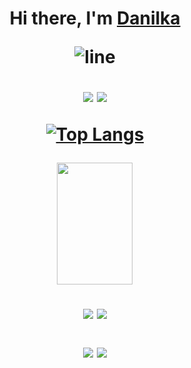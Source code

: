 <h1 align="center">Hi there, I'm <a href="https://github.com/CaptainSlider" target="_blank">Danilka</a> 

![line](https://capsule-render.vercel.app/api?type=rect&color=gradient&height=1)

[telegram-news-badge]: https://t.me/TheDanilka

![](https://img.shields.io/badge/c++-%2300599C.svg?style=for-the-badge&logo=c%2B%2B&logoColor=white)
![](https://img.shields.io/badge/Windows-0078D6?style=for-the-badge&logo=windows&logoColor=white)

[![Top Langs](https://github-readme-stats.vercel.app/api/top-langs/?username=CaptainSlider&layout=compact)](https://github.com/anuraghazra/github-readme-stats)


<!--START_SECTION:waka-->
 <img width="49%" height="195px" src="https://github-readme-stats.vercel.app/api/wakatime?username=CaptainSlider&layout=compact&hide_border=true&langs_count=6&title_color=0080FF&text_color=ffffff&bg_color=0d1117" />
<!--END_SECTION:waka-->

![](http://github-profile-summary-cards.vercel.app/api/cards/repos-per-language?username=CaptainSlider&theme=2077) ![](http://github-profile-summary-cards.vercel.app/api/cards/most-commit-language?username=CaptainSlider&theme=2077)

![](http://github-profile-summary-cards.vercel.app/api/cards/stats?username=CaptainSlider&theme=2077) ![](http://github-profile-summary-cards.vercel.app/api/cards/productive-timeusername=CaptainSlider&theme=2077&utcOffset=8)
